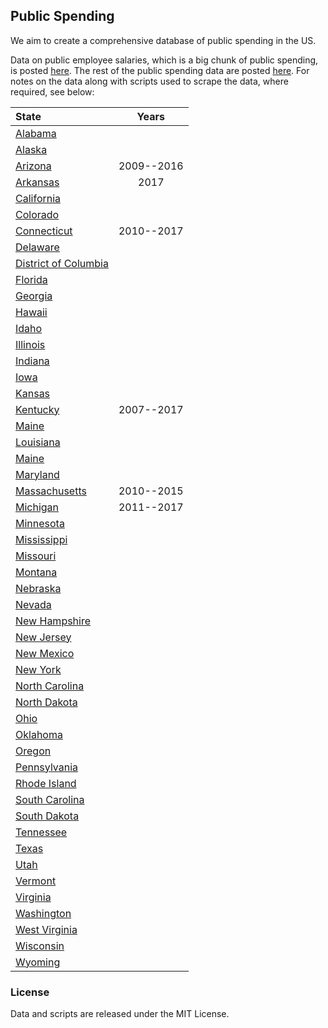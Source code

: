 ## Public Spending

We aim to create a comprehensive database of public spending in the US. 

Data on public employee salaries, which is a big chunk of public spending, is posted [here](https://github.com/soodoku/public_salaries). The rest of the public spending data are posted [here](https://dataverse.harvard.edu/dataverse/public_spending). For notes on the data along with scripts used to scrape the data, where required, see below:

| State                       |   Years    |
| :-------------------------- | :--------: |
| [Alabama](al/)              |            |
| [Alaska](ak/)               |            |
| [Arizona](az/)              | 2009--2016 |
| [Arkansas](ar/)             |    2017    |
| [California](ca/)           |            |
| [Colorado](co/)             |            |
| [Connecticut](ct/)          | 2010--2017 |
| [Delaware](de/)             |            |
| [District of Columbia](dc/) |            |
| [Florida](fl/)              |            |
| [Georgia](ga/)              |            |
| [Hawaii](hi/)               |            |
| [Idaho](id/)                |            |
| [Illinois](il/)             |            |
| [Indiana](in/)              |            |
| [Iowa](ia/)                 |            |
| [Kansas](ks/)               |            |
| [Kentucky](ky/)             | 2007--2017 |
| [Maine](me/)                |            |
| [Louisiana](la/)            |            |
| [Maine](me/)                |            |
| [Maryland](md/)             |            |
| [Massachusetts](ma/)        | 2010--2015 |
| [Michigan](mi/)             | 2011--2017 |
| [Minnesota](mn/)            |            |
| [Mississippi](ms/)          |            |
| [Missouri](mo/)             |            |
| [Montana](mt/)              |            |
| [Nebraska](nb/)             |            |
| [Nevada](nv/)               |            |
| [New Hampshire](nh/)        |            |
| [New Jersey](nj/)           |            |
| [New Mexico](nm/)           |            |
| [New York](ny/)             |            |
| [North Carolina](nc/)       |            |
| [North Dakota](nd/)         |            |
| [Ohio](oh/)                 |            |
| [Oklahoma](ok/)             |            |
| [Oregon](or/)               |            |
| [Pennsylvania](pa/)         |            |
| [Rhode Island](ri/)         |            |
| [South Carolina](sc/)       |            |
| [South Dakota](sd/)         |            |
| [Tennessee](tn/)            |            |
| [Texas](tx/)                |            |
| [Utah](ut/)                 |            |
| [Vermont](vt/)              |            |
| [Virginia](va/)             |            |
| [Washington](wa/)           |            |
| [West Virginia](wv/)        |            |
| [Wisconsin](wi/)            |            |
| [Wyoming](wy/)              |            |

### License

Data and scripts are released under the MIT License.
